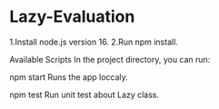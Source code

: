 # Lazy-Evaluation

1.Install node.js version 16.
2.Run npm install.
 
Available Scripts
In the project directory, you can run:

npm start
Runs the app loccaly.

npm test
Run unit test about Lazy class.